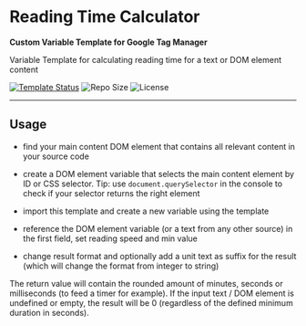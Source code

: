 # Reading Time Calculator 

**Custom Variable Template for Google Tag Manager**

Variable Template for calculating reading time for a text or DOM element content

[![Template Status](https://img.shields.io/badge/Community%20Template%20Gallery%20Status-published-green)](https://tagmanager.google.com/gallery/#/owners/mbaersch/templates/reading-time-calculator) ![Repo Size](https://img.shields.io/github/repo-size/mbaersch/reading-time-calculator) ![License](https://img.shields.io/github/license/mbaersch/reading-time-calculator)

---

## Usage
- find your main content DOM element that contains all relevant content in your source code 

- create a DOM element variable that selects the main content element by ID or CSS selector. Tip: use `document.querySelector` in the console to check if your selector returns the right element 

- import this template and create a new variable using the template

- reference the DOM element variable (or a text from any other source) in the first field, set reading speed and min value

- change result format and optionally add a unit text as suffix for the result (which will change the format from integer to string)

The return value will contain the rounded amount of minutes, seconds or milliseconds (to feed a timer for example). If the input text / DOM element is undefined or empty, the result will be 0 (regardless of the defined minimum duration in seconds).  

